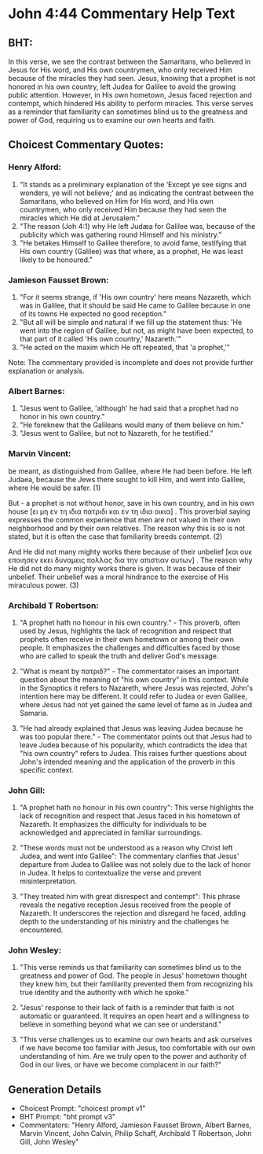 # John 4:44 Commentary Help Text

## BHT:
In this verse, we see the contrast between the Samaritans, who believed in Jesus for His word, and His own countrymen, who only received Him because of the miracles they had seen. Jesus, knowing that a prophet is not honored in his own country, left Judea for Galilee to avoid the growing public attention. However, in His own hometown, Jesus faced rejection and contempt, which hindered His ability to perform miracles. This verse serves as a reminder that familiarity can sometimes blind us to the greatness and power of God, requiring us to examine our own hearts and faith.

## Choicest Commentary Quotes:
### Henry Alford:
1. "It stands as a preliminary explanation of the ‘Except ye see signs and wonders, ye will not believe;’ and as indicating the contrast between the Samaritans, who believed on Him for His word, and His own countrymen, who only received Him because they had seen the miracles which He did at Jerusalem."
2. "The reason (Joh 4:1) why He left Judæa for Galilee was, because of the publicity which was gathering round Himself and his ministry."
3. "He betakes Himself to Galilee therefore, to avoid fame, testifying that His own country (Galilee) was that where, as a prophet, He was least likely to be honoured."

### Jamieson Fausset Brown:
1. "For it seems strange, if 'His own country' here means Nazareth, which was in Galilee, that it should be said He came to Galilee because in one of its towns He expected no good reception."
2. "But all will be simple and natural if we fill up the statement thus: 'He went into the region of Galilee, but not, as might have been expected, to that part of it called 'His own country,' Nazareth.'"
3. "He acted on the maxim which He oft repeated, that 'a prophet,'"

Note: The commentary provided is incomplete and does not provide further explanation or analysis.

### Albert Barnes:
1. "Jesus went to Galilee, 'although' he had said that a prophet had no honor in his own country."
2. "He foreknew that the Galileans would many of them believe on him."
3. "Jesus went to Galilee, but not to Nazareth, for he testified."

### Marvin Vincent:
be meant, as distinguished from Galilee, where He had been before. He left Judaea, because the Jews there sought to kill Him, and went into Galilee, where He would be safer. (1)

But - a prophet is not without honor, save in his own country, and in his own house [ει μη εν τη ιδια πατριδι και εν τη ιδια οικια] . This proverbial saying expresses the common experience that men are not valued in their own neighborhood and by their own relatives. The reason why this is so is not stated, but it is often the case that familiarity breeds contempt. (2)

And He did not many mighty works there because of their unbelief [και ουκ εποιησεν εκει δυναμεις πολλας δια την απιστιαν αυτων] . The reason why He did not do many mighty works there is given. It was because of their unbelief. Their unbelief was a moral hindrance to the exercise of His miraculous power. (3)

### Archibald T Robertson:
1. "A prophet hath no honour in his own country." - This proverb, often used by Jesus, highlights the lack of recognition and respect that prophets often receive in their own hometown or among their own people. It emphasizes the challenges and difficulties faced by those who are called to speak the truth and deliver God's message.

2. "What is meant by πατριδ?" - The commentator raises an important question about the meaning of "his own country" in this context. While in the Synoptics it refers to Nazareth, where Jesus was rejected, John's intention here may be different. It could refer to Judea or even Galilee, where Jesus had not yet gained the same level of fame as in Judea and Samaria.

3. "He had already explained that Jesus was leaving Judea because he was too popular there." - The commentator points out that Jesus had to leave Judea because of his popularity, which contradicts the idea that "his own country" refers to Judea. This raises further questions about John's intended meaning and the application of the proverb in this specific context.

### John Gill:
1. "A prophet hath no honour in his own country": This verse highlights the lack of recognition and respect that Jesus faced in his hometown of Nazareth. It emphasizes the difficulty for individuals to be acknowledged and appreciated in familiar surroundings.

2. "These words must not be understood as a reason why Christ left Judea, and went into Galilee": The commentary clarifies that Jesus' departure from Judea to Galilee was not solely due to the lack of honor in Judea. It helps to contextualize the verse and prevent misinterpretation.

3. "They treated him with great disrespect and contempt": This phrase reveals the negative reception Jesus received from the people of Nazareth. It underscores the rejection and disregard he faced, adding depth to the understanding of his ministry and the challenges he encountered.

### John Wesley:
1. "This verse reminds us that familiarity can sometimes blind us to the greatness and power of God. The people in Jesus' hometown thought they knew him, but their familiarity prevented them from recognizing his true identity and the authority with which he spoke."

2. "Jesus' response to their lack of faith is a reminder that faith is not automatic or guaranteed. It requires an open heart and a willingness to believe in something beyond what we can see or understand."

3. "This verse challenges us to examine our own hearts and ask ourselves if we have become too familiar with Jesus, too comfortable with our own understanding of him. Are we truly open to the power and authority of God in our lives, or have we become complacent in our faith?"


## Generation Details
- Choicest Prompt: "choicest prompt v1"
- BHT Prompt: "bht prompt v3"
- Commentators: "Henry Alford, Jamieson Fausset Brown, Albert Barnes, Marvin Vincent, John Calvin, Philip Schaff, Archibald T Robertson, John Gill, John Wesley"
